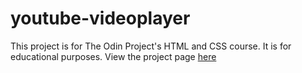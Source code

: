 # youtube-videoplayer

This project is for The Odin Project's HTML and CSS course. It is for educational purposes.
View the project page [here](https://www.theodinproject.com/courses/html5-and-css3/lessons/embedding-images-and-video)

